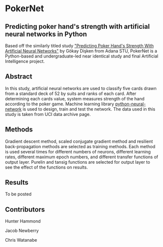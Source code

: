 # PokerNet

## Predicting poker hand's strength with artificial neural networks in Python

Based off the similarly titled study ["Predicting Poker Hand's Strength With Artificial Neural Networks"](bit.ly/1RecknH) by Gökay Dişken from Adana STU, PokerNet is a Python-based and undergraduate-led near identical study and final Artificial Intelligence project.

## Abstract

In this study, artificial neural networks are used to classify five cards drawn from a standard deck of 52 by suits and ranks of each card. After determining each cards value, system measures strength of the hand according to the poker game. Machine learning library [python-neural-network](https://github.com/jorgenkg/python-neural-network) is used to design, train and test the network. The data used in this study is taken from UCI data archive page.

## Methods

Gradient descent method, scaled conjugate gradient method and resilient back-propagation methods are selected as training methods. Each method is used several times for different numbers of neurons, different learning rates, different maximum epoch numbers, and different transfer functions of output layer. Purelin and tansig functions are selected for output layer to see the effect of the functions on results.

## Results

To be posted

## Contributors

Hunter Hammond

Jacob Newberry

Chris Watanabe

